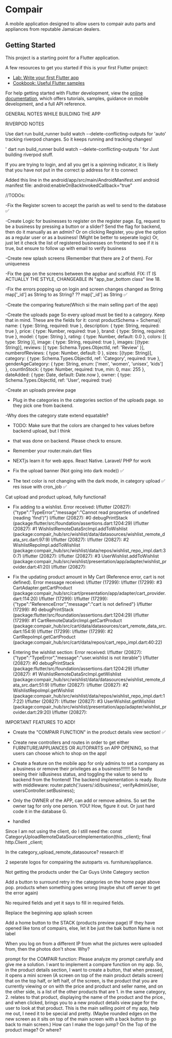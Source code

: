 # Compair

A mobile application designed to allow users to compair auto parts and appliances from reputable Jamaican dealers.

## Getting Started

This project is a starting point for a Flutter application.

A few resources to get you started if this is your first Flutter project:

- [Lab: Write your first Flutter app](https://docs.flutter.dev/get-started/codelab)
- [Cookbook: Useful Flutter samples](https://docs.flutter.dev/cookbook)

For help getting started with Flutter development, view the
[online documentation](https://docs.flutter.dev/), which offers tutorials,
samples, guidance on mobile development, and a full API reference.

GENERAL NOTES WHILE BUILDING THE APP


RIVERPOD NOTES

Use dart run build_runner build watch --delete-conflicting-outputs for 'auto' tracking riverpod changes. So it keeps running and 
tracking changes!

' dart run build_runner build watch --delete-conflicting-outputs ' for Just building riverpod stuff.

If you are trying to login, and all you get is a spinning indicator, it is likely that you have not put in the correct ip address for it to connect

Added this line in the android/app/src/main/AndroidManifest.xml android manifest file: android:enableOnBackInvokedCallback="true"


//TODOs: 

-Fix the Register screen to accept the parish as well to send to the database ✅

-Create Logic for businesses to register on the register page. Eg, request to be a business
by pressing a button or a slider? Send the flag for backend, then do it manually as an admin?
Or on clicking Register, you give the option as a regular user or as a business! (Might be better to seperate logic)
Or, just let it check the list of registered businesses on frontend to see if it is true, but ensure to follow up with email to verify business

-Create new splash screens (Remember that there are 2 of them). For uniqueness

-Fix the gap on the screens between the appbar and scaffold. 
    FIX: IT IS ACTUALLY THE STYLE, CHANGEABLE IN "app_bar_bottom class" line 18.

-Fix the errors popping up on login and screen changes
changed as String map['_id'] as String to as String? ?? map['_id'] as String ✅

-Create the comparing feature(Which si the main selling part of the app)

-Create the uploads page 
    So every upload must be tied to a category. Keep that in mind. 
    These are the fields for it: const productSchema = Schema({
    name: { type: String, required: true },
    description: { type: String, required: true },
    price: { type: Number, required: true },
    brand: { type: String, required: true },
    model: { type: String },
    rating: { type: Number, default: 0.0 },
    colors: [{ type: String }],
    image: { type: String, required: true },
    images: [{type: String}],
    reviews: [{ type: Schema.Types.ObjectId, ref: 'Review' }],
    numberofReviews: { type: Number, default: 0 },
    sizes: [{type: String}],
    category: { type: Schema.Types.ObjectId, ref: 'Category', required: true },
    genderAgeCategory: { type: String, enum: ['men', 'women', 'unisex', 'kids'] },
    countInStock: { type: Number, required: true, min: 0, max: 255 },
    dateAdded: { type: Date, default: Date.now },
    owner: { type: Schema.Types.ObjectId, ref: 'User', required: true}

-Create an uploads preview page
- Plug in the categories in the categories section of the uploads page. so they pick one from backend.

-Why does the category state extend equatable?

- TODO: Make sure that the colors are changed to hex values before backend upload, but I think
- that was done on backend. Please check to ensure.


- Remember your router.main.dart files
- NEXTjs learn it for web apps. React Native. Laravel/ PHP for work
- Fix the upload banner (Not going into dark mode)) ✅
- The text color is not changing with the dark mode, in category upload ✅
res issue with cron_job ✅

Cat upload and product upload, fully functional!


- Fix adding to a wishlist. Error received:
  I/flutter (20827): {"type":"TypeError","message":"Cannot read properties of undefined (reading 'find')"}
  I/flutter (20827): #0      debugPrintStack (package:flutter/src/foundation/assertions.dart:1204:29)
  I/flutter (20827): #1      WishlistRemoteDataSrcImpl.addToWishlist (package:compair_hub/src/wishlist/data/datasources/wishlist_remote_data_src.dart:97:9)
  I/flutter (20827): <asynchronous suspension>
  I/flutter (20827): #2      WishlistRepoImpl.addToWishlist (package:compair_hub/src/wishlist/data/repos/wishlist_repo_impl.dart:30:7)
  I/flutter (20827): <asynchronous suspension>
  I/flutter (20827): #3      UserWishlist.addToWishlist (package:compair_hub/src/wishlist/presentation/app/adapter/wishlist_provider.dart:41:20)
  I/flutter (20827): <asynchronous suspension>



- Fix the updating product amount in My Cart (Reference error, cart is not defined). Error message received:
  I/flutter (17299): <asynchronous suspension>
  I/flutter (17299): #3      CartAdapter.getCartProduct (package:compair_hub/src/cart/presentation/app/adapter/cart_provider.dart:114:20)
  I/flutter (17299): <asynchronous suspension>
  I/flutter (17299): {"type":"ReferenceError","message":"cart is not defined"}
  I/flutter (17299): #0      debugPrintStack (package:flutter/src/foundation/assertions.dart:1204:29)
  I/flutter (17299): #1      CartRemoteDataSrcImpl.getCartProduct (package:compair_hub/src/cart/data/datasources/cart_remote_data_src.dart:154:9)
  I/flutter (17299): <asynchronous suspension>
  I/flutter (17299): #2      CartRepoImpl.getCartProduct (package:compair_hub/src/cart/data/repos/cart_repo_impl.dart:40:22)

- Entering the wishlist section: Error received:
  I/flutter (20827): {"type":"TypeError","message":"user.wishlist is not iterable"}
  I/flutter (20827): #0      debugPrintStack (package:flutter/src/foundation/assertions.dart:1204:29)
  I/flutter (20827): #1      WishlistRemoteDataSrcImpl.getWishlist (package:compair_hub/src/wishlist/data/datasources/wishlist_remote_data_src.dart:51:9)
  I/flutter (20827): <asynchronous suspension>
  I/flutter (20827): #2      WishlistRepoImpl.getWishlist (package:compair_hub/src/wishlist/data/repos/wishlist_repo_impl.dart:17:22)
  I/flutter (20827): <asynchronous suspension>
  I/flutter (20827): #3      UserWishlist.getWishlist (package:compair_hub/src/wishlist/presentation/app/adapter/wishlist_provider.dart:29:20)
  I/flutter (20827): <asynchronous suspension>


IMPORTANT FEATURES TO ADD!
- Create the "COMPAIR FUNCTION" in the product details view section! ✅
- Create new controllers and routes in order to get either FURNITURE/APPLIANCES OR AUTOPARTS on APP OPENING, so that users can choose which to shop on the app!
- Create a feature on the mobile app for only admins to set a company as a business or remove their privileges as a business!!!!!!! So handle seeing their isBusiness status, and toggling the value to send to backend from the frontend!
The backend implementation is ready. Route with middleware: router.patch('/users/:id/business', verifyAdminUser, usersController.setBusiness);

- Only the OWNER of the APP, can add or remove admins. So set the owner tag for only one person. YOU! How, figure it out. Or just hard code it in the database G.
- handled

Since I am not using the client, do I still need the:
const CategoryUploadRemoteDataSourceImplementation(this._client);
final http.Client _client;

In the category_upload_remote_datasource? research it!


2 seperate logos for compairing the autoparts vs. furniture/appliance.

Not getting the products under the Car Guys Unite Category section

Add a button to surround retry in the categories on the home page above pop. products when something goes wrong
(maybe shut off server to get the error again)

No required fields and yet it says to fill in required fields.

Replace the beginning app splash screen

Add a home button to the STACK (products preview page) IF they have opened like tons of compairs, else, let it be just the bak button
Name is not label 

When you log on from a different IP from what the pictures were uploaded from, then the photos don't show. Why?


prompt for the COMPAIR function: Please analyze my prompt carefully and give me a solution. I want to implement a compare function on my app. So, in the product details section, I want to create a button, that when pressed, it opens a mini screen (A screen on top of the main product details screen) that on the top half, or left half, of the screen, is the product that you are currently viewing or on with the price and product and seller name, and on the other side, is a list of the other products that are 1. in the same category, 2. relates to that product, displaying the name of the product and the price., and when clicked, brings you to a new product details view page for the user to look at that product. This is the main selling point of my app, help me out, I need it to be special and pretty. (Maybe rounded edges on the new screen as it sits on top of the main screen with a back button to go back to main screen.)
How can I make the logo jump? On the Top of the product image? Or where?